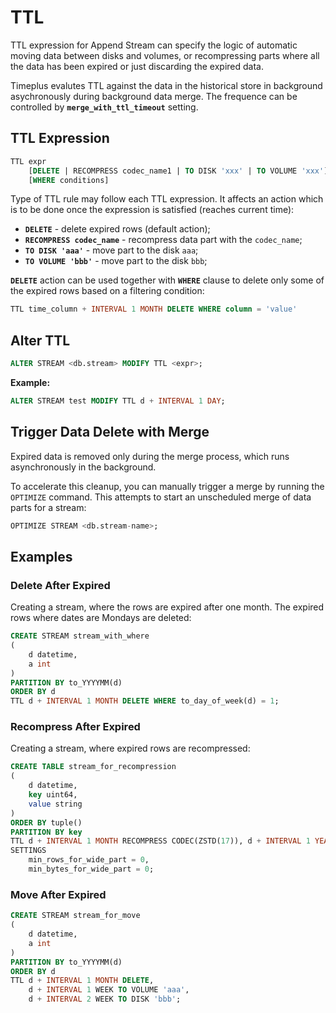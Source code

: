 # TTL

TTL expression for Append Stream can specify the logic of automatic moving data between disks and volumes, or recompressing parts where all the data has been expired or just discarding the expired data.

Timeplus evalutes TTL against the data in the historical store in background asychronously during background data merge. The frequence can be controlled by **`merge_with_ttl_timeout`** setting.

## TTL Expression

```sql
TTL expr
    [DELETE | RECOMPRESS codec_name1 | TO DISK 'xxx' | TO VOLUME 'xxx'][, DELETE | RECOMPRESS codec_name2 | TO DISK 'aaa' | TO VOLUME 'bbb'] ...
    [WHERE conditions]
```

Type of TTL rule may follow each TTL expression. It affects an action which is to be done once the expression is satisfied (reaches current time):

- **`DELETE`** - delete expired rows (default action);
- **`RECOMPRESS codec_name`** - recompress data part with the `codec_name`;
- **`TO DISK 'aaa'`** - move part to the disk `aaa`;
- **`TO VOLUME 'bbb'`** - move part to the disk `bbb`;

**`DELETE`** action can be used together with **`WHERE`** clause to delete only some of the expired rows based on a filtering condition:

```sql
TTL time_column + INTERVAL 1 MONTH DELETE WHERE column = 'value'
```

## Alter TTL

```sql
ALTER STREAM <db.stream> MODIFY TTL <expr>;
```

**Example:**
```sql
ALTER STREAM test MODIFY TTL d + INTERVAL 1 DAY;
```

## Trigger Data Delete with Merge

Expired data is removed only during the merge process, which runs asynchronously in the background.

To accelerate this cleanup, you can manually trigger a merge by running the `OPTIMIZE` command. This attempts to start an unscheduled merge of data parts for a stream:

```sql
OPTIMIZE STREAM <db.stream-name>;
```

## Examples

### Delete After Expired 

Creating a stream, where the rows are expired after one month. The expired rows where dates are Mondays are deleted:
```sql
CREATE STREAM stream_with_where
(
    d datetime,
    a int
)
PARTITION BY to_YYYYMM(d)
ORDER BY d
TTL d + INTERVAL 1 MONTH DELETE WHERE to_day_of_week(d) = 1;
```

### Recompress After Expired 

Creating a stream, where expired rows are recompressed:
```sql
CREATE TABLE stream_for_recompression
(
    d datetime,
    key uint64,
    value string
) 
ORDER BY tuple()
PARTITION BY key
TTL d + INTERVAL 1 MONTH RECOMPRESS CODEC(ZSTD(17)), d + INTERVAL 1 YEAR RECOMPRESS CODEC(LZ4HC(10))
SETTINGS 
    min_rows_for_wide_part = 0, 
    min_bytes_for_wide_part = 0;
```

### Move After Expired

```sql
CREATE STREAM stream_for_move
(
    d datetime,
    a int
)
PARTITION BY to_YYYYMM(d)
ORDER BY d
TTL d + INTERVAL 1 MONTH DELETE,
    d + INTERVAL 1 WEEK TO VOLUME 'aaa',
    d + INTERVAL 2 WEEK TO DISK 'bbb';
```
